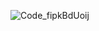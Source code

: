 ![Code_fipkBdUoij](https://github.com/o5341V/ATM_IV_across_Strikes_pub/assets/115177767/76f80d17-02f4-4e56-b46a-771fe18086d7)
